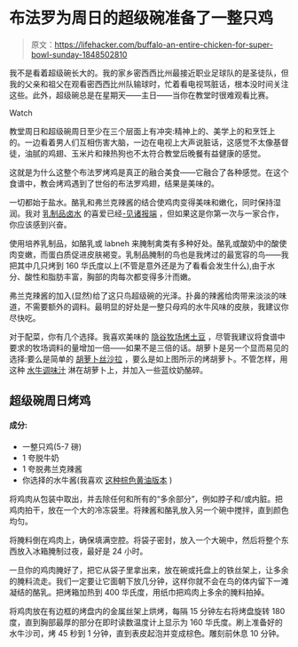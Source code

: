# 布法罗为周日的超级碗准备了一整只鸡

> 原文：<https://lifehacker.com/buffalo-an-entire-chicken-for-super-bowl-sunday-1848502810>

我不是看着超级碗长大的。我的家乡密西西比州最接近职业足球队的是圣徒队，但我的父亲和祖父在观看密西西比州队输球时，忙着看电视骂脏话，根本没时间关注这些。此外，超级碗总是在星期天——主日——当你在教堂时很难观看比赛。

Watch

教堂周日和超级碗周日至少在三个层面上有冲突:精神上的、美学上的和烹饪上的。一边看着男人们互相伤害大脑，一边在电视上大声说脏话，这感觉不太像基督徒，油腻的鸡翅、玉米片和辣热狗也不太符合教堂后晚餐有益健康的感觉。

这就是为什么这整个布法罗烤鸡是真正的融合美食——它融合了各种感觉。在这个食谱中，教会烤鸡遇到了世俗的布法罗鸡翅，结果是美味的。

一切都始于盐水。酪乳和弗兰克辣酱的结合使鸡肉变得美味和嫩化，同时保持湿润。我对 [乳制品卤水](https://lifehacker.com/marinate-a-whole-chicken-in-labneh-1834555314) 的喜爱已经[-见诸报端](https://lifehacker.com/how-to-roast-a-whole-chicken-without-messing-it-up-1848387073) ，但如果这是你第一次与一家合作，你应该感到兴奋。

使用培养乳制品，如酪乳或 labneh 来腌制禽类有多种好处。酪乳或酸奶中的酸使肉变嫩，而蛋白质促进皮肤褐变。乳制品腌制的鸟也是我烤过的最宽容的鸟——我把其中几只烤到 160 华氏度以上(不管是意外还是为了看看会发生什么),由于水分、酸性和脂肪丰富，胸部的肉每次都变得多汁而嫩。

弗兰克辣酱的加入(显然)给了这只鸟超级碗的光泽。扑鼻的辣酱给肉带来淡淡的味道，不需要额外的调料。最明显的好处是一整只母鸡的水牛风味的皮肤，我建议你尽快吃。

对于配菜，你有几个选择。我喜欢美味的 [隐谷牧场烤土豆](https://www.hiddenvalley.com/recipe/original-ranch-roasted-potatoes/) ，尽管我建议将食谱中要求的牧场调料的量增加一倍——如果不是三倍的话。胡萝卜是另一个显而易见的选择:要么是简单的 [胡萝卜丝沙拉](https://lifehacker.com/this-simple-carrot-salad-is-the-perfect-summer-side-dis-1846763820) ，要么是如上图所示的烤胡萝卜。不管怎样，用这种 [水牛调味汁](https://lifehacker.com/give-your-veggies-a-hot-wing-vibe-with-this-buffalo-vin-1848484090?rev=1644008633214) 淋在胡萝卜上，并加入一些蓝纹奶酪碎。

## 超级碗周日烤鸡

#### 成分:

*   一整只鸡(5-7 磅)
*   1 夸脱牛奶
*   1 夸脱弗兰克辣酱
*   你选择的水牛酱(我喜欢 [这种棕色黄油版本](https://lifehacker.com/how-to-give-your-wing-sauce-deeper-flavor-with-browned-1848495876) )

将鸡肉从包装中取出，并去除任何和所有的“多余部分”，例如脖子和/或内脏。把鸡肉拍干，放在一个大的冷冻袋里。将辣酱和酪乳放入另一个碗中搅拌，直到颜色均匀。

将腌料倒在鸡肉上，确保填满空腔。将袋子密封，放入一个大碗中，然后将整个东西放入冰箱腌制过夜，最好是 24 小时。

一旦你的鸡肉腌好了，把它从袋子里拿出来，放在碗或托盘上的铁丝架上，让多余的腌料流走。我们一定要让它面朝下放几分钟，这样你就不会在鸟的体内留下一滩凝结的酪乳。把烤箱加热到 400 华氏度，用纸巾把鸡肉上多余的腌料拍掉。

将鸡肉放在有边框的烤盘内的金属丝架上烘烤，每隔 15 分钟左右将烤盘旋转 180 度，直到胸部最厚的部分在即时读数温度计上显示为 160 华氏度。刷上准备好的水牛沙司，烤 45 秒到 1 分钟，直到表皮起泡并变成棕色。雕刻前休息 10 分钟。